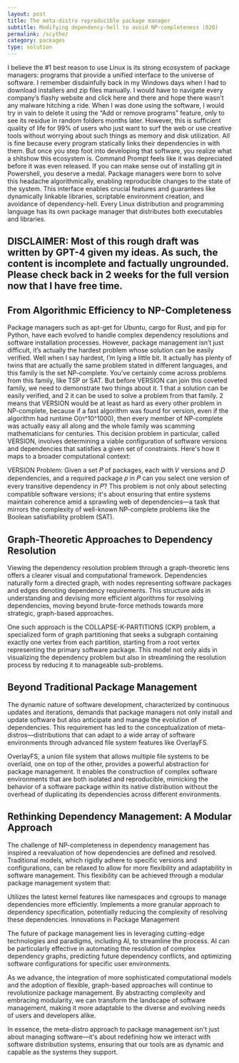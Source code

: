 ```yaml
---
layout: post
title: The meta-distro reproducible package manager
subtitle: Modifying dependency-hell to avoid NP-completeness (020)
permalink: /scythe/
category: packages
type: solution
---
```


I believe the #1 best reason to use Linux is its strong ecosystem of package managers: programs that provide a unified interface to the universe of software. I remember disdainfully back in my Windows days when I had to download installers and zip files manually. I would have to navigate every company’s flashy website and click here and there and hope there wasn’t any malware hitching a ride. When I was done using the software, I would try in vain to delete it using the “Add or remove programs” feature, only to see its residue in random folders months later. However, this is sufficient quality of life for 99% of users who just want to surf the web or use creative tools without worrying about such things as memory and disk utilization. All is fine because every program statically links their dependencies in with them. But once you step foot into developing that software, you realize what a shitshow this ecosystem is. Command Prompt feels like it was depreciated before it was even released. If you can make sense out of installing git in Powershell, you deserve a medal. Package managers were born to solve this headache algorithmically, enabling reproducible changes to the state of the system. This interface enables crucial features and guarantees like dynamically linkable libraries, scriptable environment creation, and avoidance of dependency-hell. Every Linux distribution and programming language has its own package manager that distributes both executables and libraries.

## **DISCLAIMER:** Most of this rough draft was written by GPT-4 given my ideas. As such, the content is incomplete and factually ungrounded. Please check back in 2 weeks for the full version now that I have free time.


## From Algorithmic Efficiency to NP-Completeness

Package managers such as apt-get for Ubuntu, cargo for Rust, and pip for Python, have each evolved to handle complex dependency resolutions and software installation processes. However, package management isn’t just difficult, it’s actually the hardest problem whose solution can be easily verified. Well when I say hardest, I’m lying a little bit. It actually has plenty of twins that are actually the same problem stated in different languages, and this family is the set NP-complete. You’ve certainly come across problems from this family, like TSP or SAT. But before VERSION can join this coveted family, we need to demonstrate two things about it. 1 that a solution can be easily verified, and 2 it can be used to solve a problem from that family. 2 means that VERSION would be at least as hard as every other problem in NP-complete, because if a fast algorithm was found for version, even if the algorithm had runtime O(n^10^1000), then every member of NP-complete was actually easy all along and the whole family was scamming mathematicians for centuries. This decision problem in particular, called VERSION, involves determining a viable configuration of software versions and dependencies that satisfies a given set of constraints. Here's how it maps to a broader computational context:

VERSION Problem: Given a set 𝑃 of packages, each with 𝑉 versions and 𝐷 dependencies, and a required package 𝑝 in 𝑃  can you select one version of every transitive dependency in 𝑃?
This problem is not only about selecting compatible software versions; it's about ensuring that entire systems maintain coherence amid a sprawling web of dependencies—a task that mirrors the complexity of well-known NP-complete problems like the Boolean satisfiability problem (SAT).

## Graph-Theoretic Approaches to Dependency Resolution

Viewing the dependency resolution problem through a graph-theoretic lens offers a clearer visual and computational framework. Dependencies naturally form a directed graph, with nodes representing software packages and edges denoting dependency requirements. This structure aids in understanding and devising more efficient algorithms for resolving dependencies, moving beyond brute-force methods towards more strategic, graph-based approaches.

One such approach is the COLLAPSE-K-PARTITIONS (CKP) problem, a specialized form of graph partitioning that seeks a subgraph containing exactly one vertex from each partition, starting from a root vertex representing the primary software package. This model not only aids in visualizing the dependency problem but also in streamlining the resolution process by reducing it to manageable sub-problems.

## Beyond Traditional Package Management

The dynamic nature of software development, characterized by continuous updates and iterations, demands that package managers not only install and update software but also anticipate and manage the evolution of dependencies. This requirement has led to the conceptualization of meta-distros—distributions that can adapt to a wide array of software environments through advanced file system features like OverlayFS.

OverlayFS, a union file system that allows multiple file systems to be overlaid, one on top of the other, provides a powerful abstraction for package management. It enables the construction of complex software environments that are both isolated and reproducible, mimicking the behavior of a software package within its native distribution without the overhead of duplicating its dependencies across different environments.

## Rethinking Dependency Management: A Modular Approach

The challenge of NP-completeness in dependency management has inspired a reevaluation of how dependencies are defined and resolved. Traditional models, which rigidly adhere to specific versions and configurations, can be relaxed to allow for more flexibility and adaptability in software management. This flexibility can be achieved through a modular package management system that:

Utilizes the latest kernel features like namespaces and cgroups to manage dependencies more efficiently.
Implements a more granular approach to dependency specification, potentially reducing the complexity of resolving these dependencies.
Innovations in Package Management

The future of package management lies in leveraging cutting-edge technologies and paradigms, including AI, to streamline the process. AI can be particularly effective in automating the resolution of complex dependency graphs, predicting future dependency conflicts, and optimizing software configurations for specific user environments.

As we advance, the integration of more sophisticated computational models and the adoption of flexible, graph-based approaches will continue to revolutionize package management. By abstracting complexity and embracing modularity, we can transform the landscape of software management, making it more adaptable to the diverse and evolving needs of users and developers alike.

In essence, the meta-distro approach to package management isn't just about managing software—it's about redefining how we interact with software distribution systems, ensuring that our tools are as dynamic and capable as the systems they support.

